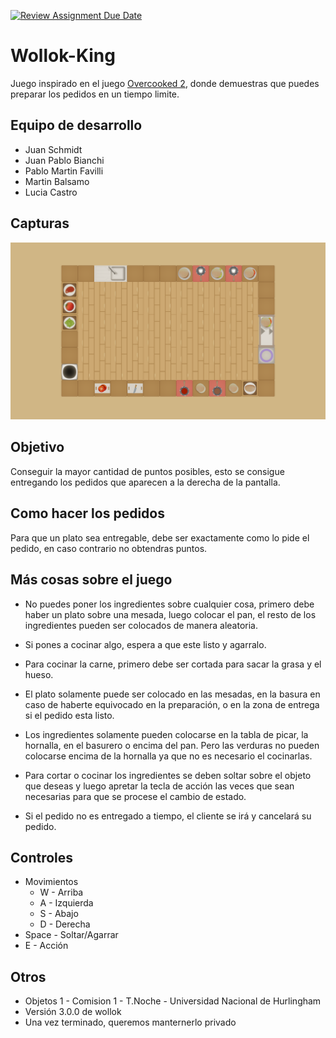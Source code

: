 [![Review Assignment Due Date](https://classroom.github.com/assets/deadline-readme-button-24ddc0f5d75046c5622901739e7c5dd533143b0c8e959d652212380cedb1ea36.svg)](https://classroom.github.com/a/qO1I4X2W)
# Wollok-King 

Juego inspirado en el juego [Overcooked 2](https://store.steampowered.com/app/728880/Overcooked_2/), donde demuestras que puedes preparar los pedidos en un tiempo limite.

## Equipo de desarrollo

- Juan Schmidt
- Juan Pablo Bianchi
- Pablo Martin Favilli
- Martin Balsamo
- Lucia Castro

## Capturas

![Juego](assets/Reference.png)

## Objetivo

Conseguir la mayor cantidad de puntos posibles, esto se consigue entregando los pedidos que aparecen a la derecha de la pantalla.

## Como hacer los pedidos

Para que un plato sea entregable, debe ser exactamente como lo pide el pedido, en caso contrario no obtendras puntos.

## Más cosas sobre el juego

- No puedes poner los ingredientes sobre cualquier cosa, primero debe haber un plato sobre una mesada, luego colocar el pan, el resto de los ingredientes pueden ser colocados de manera aleatoria.

- Si pones a cocinar algo, espera a que este listo y agarralo.

- Para cocinar la carne, primero debe ser cortada para sacar la grasa y el hueso.

- El plato solamente puede ser colocado en las mesadas, en la basura en caso de haberte equivocado en la preparación, o en la zona de entrega si el pedido esta listo.

- Los ingredientes solamente pueden colocarse en la tabla de picar, la hornalla, en el basurero o encima del pan. Pero las verduras no pueden colocarse encima de la hornalla ya que no es necesario el cocinarlas.

- Para cortar o cocinar los ingredientes se deben soltar sobre el objeto que deseas y luego apretar la tecla de acción las veces que sean necesarias para que se procese el cambio de estado.

- Si el pedido no es entregado a tiempo, el cliente se irá y cancelará su pedido.

## Controles

- Movimientos
	- W - Arriba
	- A - Izquierda
	- S - Abajo
	- D - Derecha
- Space - Soltar/Agarrar
- E - Acción

## Otros

- Objetos 1 - Comision 1 - T.Noche - Universidad Nacional de Hurlingham
- Versión 3.0.0 de wollok 
- Una vez terminado, queremos manternerlo privado
